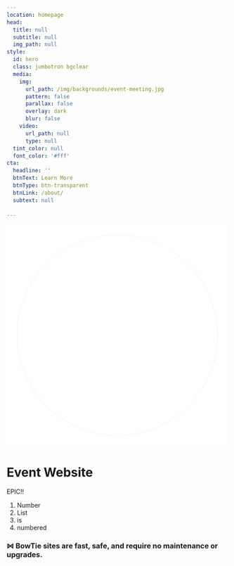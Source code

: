 ```yaml
---
location: homepage
head:
  title: null
  subtitle: null
  img_path: null
style:
  id: hero
  class: jumbotron bgclear
  media:
    img:
      url_path: /img/backgrounds/event-meeting.jpg
      pattern: false
      parallax: false
      overlay: dark
      blur: false
    video:
      url_path: null
      type: null
  tint_color: null
  font_color: '#fff'
cta:
  headline: ''
  btnText: Learn More
  btnType: btn-transparent
  btnLink: /about/
  subtext: null

---
```

![](/img/bowtie-site-template-badge-w.png)

Event Website
=============

EPIC!!

1.  Number
2.  List
3.  is 
4.  numbered

### ⋈ BowTie sites are fast, safe, and require no maintenance or upgrades.
